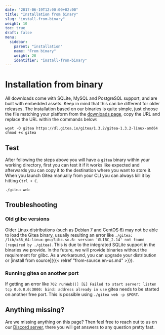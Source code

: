 ```yaml
---
date: "2017-06-19T12:00:00+02:00"
title: "Installation from binary"
slug: "install-from-binary"
weight: 10
toc: true
draft: false
menu:
  sidebar:
    parent: "installation"
    name: "From binary"
    weight: 20
    identifier: "install-from-binary"
---
```


# Installation from binary

All downloads come with SQLite, MySQL and PostgreSQL support, and are built with embedded assets. Keep in mind that this can be different for older releases. The installation based on our binaries is quite simple, just choose the file matching your platform from the [downloads page](https://dl.gitea.io/gitea), copy the URL and replace the URL within the commands below:

```
wget -O gitea https://dl.gitea.io/gitea/1.3.2/gitea-1.3.2-linux-amd64
chmod +x gitea
```

## Test

After following the steps above you will have a `gitea` binary within your working directory, first you can test it if it works like expected and afterwards you can copy it to the destination where you want to store it. When you launch Gitea manually from your CLI you can always kill it by hitting `Ctrl + C`.

```
./gitea web
```

## Troubleshooting

### Old glibc versions

Older Linux distributions (such as Debian 7 and CentOS 6) may not be able to load the Gitea binary, usually resulting an error like ```./gitea: /lib/x86_64-linux-gnu/libc.so.6: version `GLIBC_2.14' not found (required by ./gitea)```. This is due to the integrated SQLite support in the binaries we provide. In the future, we will provide binaries without the requirement for glibc. As a workaround, you can upgrade your distribution or [install from source]({{< relref "from-source.en-us.md" >}}).

### Running gitea on another port

If getting an error like `702 runWeb()] [E] Failed to start server: listen tcp 0.0.0.0:3000: bind: address already in use` gitea needs to be started on another free port. This is possible using `./gitea web -p $PORT`.

## Anything missing?

Are we missing anything on this page? Then feel free to reach out to us on our [Discord server](https://discord.gg/NsatcWJ), there you will get answers to any question pretty fast.
